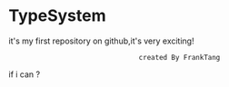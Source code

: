 # TypeSystem
it's my first repository on github,it's very exciting!

									created By FrankTang
if i can ?